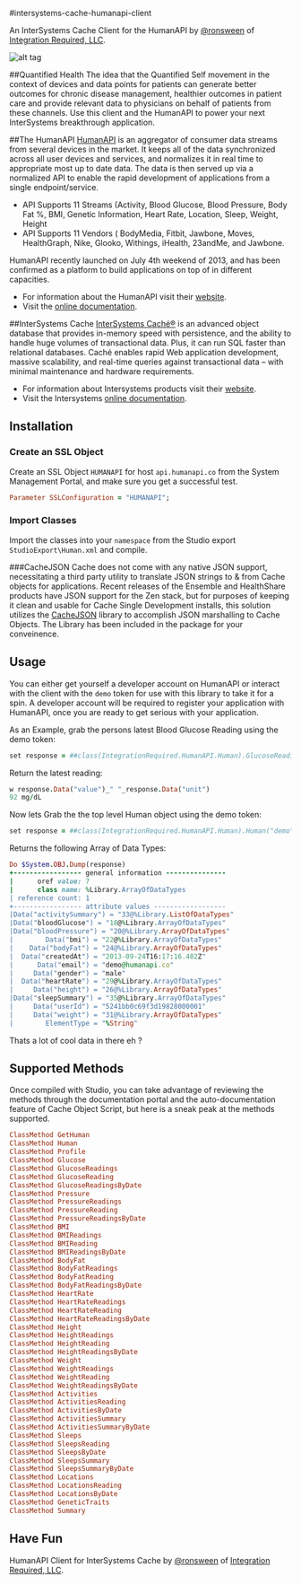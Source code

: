 #intersystems-cache-humanapi-client

An InterSystems Cache Client for the HumanAPI by [@ronsween](http://twitter.com/#!/ronsween) of [Integration Required, LLC](http://www.integrationrequired.com).

![alt tag](https://raw.github.com/sween/intersystems-cache-humanapi-client/master/human-cache.png)

##Quantified Health
The idea that the Quantified Self movement in the context of devices and data points for patients can generate better outcomes for chronic disease management, healthier outcomes in patient care and provide relevant data to physicians on behalf of patients from these channels.  Use this client and the HumanAPI to power your next InterSystems breakthrough application.


##The HumanAPI
[HumanAPI](http://www.humanapi.co) is an aggregator of consumer data streams from several devices in the market.  It keeps all of the data synchronized across all user devices and services, and normalizes it in real time to appropriate most up to date data.  The data is then served up via a normalized API to enable the rapid development of applications from a single endpoint/service.

* API Supports 11 Streams (Activity, Blood Glucose, Blood Pressure, Body Fat %, BMI, Genetic Information, Heart Rate, Location, Sleep, Weight, Height
* API Supports 11 Vendors ( BodyMedia, Fitbit, Jawbone, Moves, HealthGraph, Nike, Glooko, Withings, iHealth, 23andMe, and Jawbone. 

HumanAPI recently launched on July 4th weekend of 2013, and has been confirmed as a platform to build applications on top of in different capacities.

* For information about the HumanAPI visit their [website](http://www.humanapi.co).
* Visit the [online documentation](http://www.humanapi.co/docs).

##InterSystems Cache
[InterSystems Caché®](http://www.intersystems.com/cache/) is an advanced object database that provides in-memory speed with persistence, and the ability to handle huge volumes of transactional data. Plus, it can run SQL faster than relational databases. Caché enables rapid Web application development, massive scalability, and real-time queries against transactional data – with minimal maintenance and hardware requirements.

* For information about Intersystems products visit their [website](http://www.intersystems.com).
* Visit the Intersystems [online documentation](http://docs.intersystems.com/).


## Installation

### Create an SSL Object
Create an SSL Object `HUMANAPI` for host `api.humanapi.co` from the System Management Portal, and make sure you get a successful test.

``` ruby
Parameter SSLConfiguration = "HUMANAPI";
````

### Import Classes
Import the classes into your `namespace` from the Studio export `StudioExport\Human.xml` and compile.


###CacheJSON
Cache does not come with any native JSON support, necessitating a third party utility to translate JSON strings to & from Cache objects for applications.  Recent releases of the Ensemble and HealthShare products have JSON support for the Zen stack, but for purposes of keeping it clean and usable for Cache Single Development installs, this solution utilizes the [CacheJSON](https://github.com/PlanetCache/CacheJSON) library to accomplish JSON marshalling to Cache Objects.  The Library has been included in the package for your conveinence. 

## Usage

You can either get yourself a developer account on HumanAPI or interact with the client with the `demo` token for use with this library to take it for a spin.  A developer account will be required to register your application with HumanAPI, once you are ready to get serious with your application.

As an Example, grab the persons latest Blood Glucose Reading using the demo token:

```ruby
set response = ##class(IntegrationRequired.HumanAPI.Human).GlucoseReading("demo", "5241bb0f69f3d1982800044a")
````

Return the latest reading:

```ruby                                                      
w response.Data("value")_" "_response.Data("unit")
92 mg/dL
````

Now lets Grab the the top level Human object using the demo token:

``` ruby
set response = ##class(IntegrationRequired.HumanAPI.Human).Human("demo")
````
Returns the following Array of Data Types:
``` ruby
Do $System.OBJ.Dump(response)                                                       
+----------------- general information ---------------
|      oref value: 7
|      class name: %Library.ArrayOfDataTypes
| reference count: 1
+----------------- attribute values ------------------
|Data("activitySummary") = "33@%Library.ListOfDataTypes"
|Data("bloodGlucose") = "18@%Library.ArrayOfDataTypes"
|Data("bloodPressure") = "20@%Library.ArrayOfDataTypes"
|        Data("bmi") = "22@%Library.ArrayOfDataTypes"
|    Data("bodyFat") = "24@%Library.ArrayOfDataTypes"
|  Data("createdAt") = "2013-09-24T16:17:16.482Z"
|      Data("email") = "demo@humanapi.co"
|     Data("gender") = "male"
|  Data("heartRate") = "29@%Library.ArrayOfDataTypes"
|     Data("height") = "26@%Library.ArrayOfDataTypes"
|Data("sleepSummary") = "35@%Library.ArrayOfDataTypes"
|     Data("userId") = "5241bb0c69f3d19828000001"
|     Data("weight") = "31@%Library.ArrayOfDataTypes"
|        ElementType = "%String"
````

Thats a lot of cool data in there eh ?

## Supported Methods
Once compiled with Studio, you can take advantage of reviewing the methods through the documentation portal and the auto-documentation feature of Cache Object Script, but here is a sneak peak at the methods supported.

```ruby
ClassMethod GetHuman
ClassMethod Human
ClassMethod Profile
ClassMethod Glucose
ClassMethod GlucoseReadings
ClassMethod GlucoseReading
ClassMethod GlucoseReadingsByDate
ClassMethod Pressure
ClassMethod PressureReadings
ClassMethod PressureReading
ClassMethod PressureReadingsByDate
ClassMethod BMI
ClassMethod BMIReadings
ClassMethod BMIReading
ClassMethod BMIReadingsByDate
ClassMethod BodyFat
ClassMethod BodyFatReadings
ClassMethod BodyFatReading
ClassMethod BodyFatReadingsByDate
ClassMethod HeartRate
ClassMethod HeartRateReadings
ClassMethod HeartRateReading
ClassMethod HeartRateReadingsByDate
ClassMethod Height
ClassMethod HeightReadings
ClassMethod HeightReading
ClassMethod HeightReadingsByDate
ClassMethod Weight
ClassMethod WeightReadings
ClassMethod WeightReading
ClassMethod WeightReadingsByDate
ClassMethod Activities
ClassMethod ActivitiesReading
ClassMethod ActivitiesByDate
ClassMethod ActivitiesSummary
ClassMethod ActivitiesSummaryByDate
ClassMethod Sleeps
ClassMethod SleepsReading
ClassMethod SleepsByDate
ClassMethod SleepsSummary
ClassMethod SleepsSummaryByDate
ClassMethod Locations
ClassMethod LocationsReading
ClassMethod LocationsByDate
ClassMethod GeneticTraits
ClassMethod Summary
````
## Have Fun

HumanAPI Client for InterSystems Cache by [@ronsween](http://twitter.com/#!/ronsween) of [Integration Required, LLC](http://www.integrationrequired.com).
